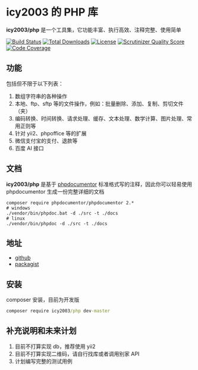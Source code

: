 # icy2003 的 PHP 库

**icy2003/php** 是一个工具集，它功能丰富、执行高效、注释完整、使用简单

[![Build Status](https://travis-ci.com/icy2003/php.svg?branch=master)](https://travis-ci.com/icy2003/php)
[![Total Downloads](https://poser.pugx.org/icy2003/php/downloads)](https://packagist.org/packages/icy2003/php)
[![License](https://poser.pugx.org/icy2003/php/license)](https://packagist.org/packages/icy2003/php)
[![Scrutinizer Quality Score](https://scrutinizer-ci.com/g/icy2003/php/badges/quality-score.png?b=master)](https://scrutinizer-ci.com/g/icy2003/php/)
[![Code Coverage](https://scrutinizer-ci.com/g/icy2003/php/badges/coverage.png?b=master)](https://scrutinizer-ci.com/g/icy2003/php/?branch=master)

## 功能

包括但不限于以下列表：

1. 数组字符串的各种操作
2. 本地、ftp、sftp 等的文件操作，例如：批量删除、添加、复制、剪切文件（夹）
3. 编码转换、时间转换、请求处理、缓存、文本处理、数学计算、图片处理、常用正则等
4. 针对 yii2、phpoffice 等的扩展
5. 微信支付宝的支付、退款等
6. 百度 AI 接口

## 文档

**icy2003/php** 是基于 [phpdocumentor](https://www.phpdoc.org/) 标准格式写的注释，因此你可以轻易使用 phpdocumentor 生成一份完整详细的文档

```shell
composer require phpdocumentor/phpdocumentor 2.*
# windows
./vendor/bin/phpdoc.bat -d ./src -t ./docs
# linux
./vendor/bin/phpdoc -d ./src -t ./docs
```

## 地址

-  [github](https://github.com/icy2003/php)
-  [packagist](https://packagist.org/packages/icy2003/php)

## 安装

composer 安装，目前为开发版

```cmd
composer require icy2003/php dev-master
```

## 补充说明和未来计划

1. 目前不打算实现 db，推荐使用 yii2
2. 目前不打算实现二维码，请自行找库或者调用别家 API
3. 计划编写完整的测试用例
